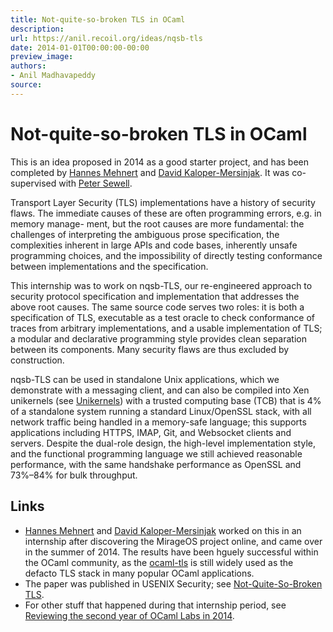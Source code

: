 ```yaml
---
title: Not-quite-so-broken TLS in OCaml
description:
url: https://anil.recoil.org/ideas/nqsb-tls
date: 2014-01-01T00:00:00-00:00
preview_image:
authors:
- Anil Madhavapeddy
source:
---
```


<h1>Not-quite-so-broken TLS in OCaml</h1>
<p>This is an idea proposed in 2014 as a good starter project, and has been <span class="idea-completed">completed</span> by <a href="https://github.com/hannesm" class="contact">Hannes Mehnert</a> and <a href="https://github.com/pqwy" class="contact">David Kaloper-Mersinjak</a>. It was co-supervised with <a href="https://www.cl.cam.ac.uk/~pes20/" class="contact">Peter Sewell</a>.</p>
<p>Transport Layer Security (TLS) implementations have a history of security flaws. The immediate causes of these are often programming errors, e.g. in memory manage- ment, but the root causes are more fundamental: the challenges of interpreting the ambiguous prose specification, the complexities inherent in large APIs and code bases, inherently unsafe programming choices, and the impossibility of directly testing conformance between implementations and the specification.</p>
<p>This internship was to work on nqsb-TLS, our re-engineered approach to security protocol specification and implementation that addresses the above root causes. The same source code serves two roles: it is both a specification of TLS, executable as a test oracle to check conformance of traces from arbitrary implementations, and a usable implementation of TLS; a modular and declarative programming style provides clean separation between its components. Many security flaws are thus excluded by construction.</p>
<p>nqsb-TLS can be used in standalone Unix applications, which we demonstrate with a messaging client, and can also be compiled into Xen unikernels (see <a href="https://anil.recoil.org/projects/unikernels">Unikernels</a>) with a trusted computing base (TCB) that is 4% of a standalone system running a standard Linux/OpenSSL stack, with all network traffic being handled in a memory-safe language; this supports applications including HTTPS, IMAP, Git, and Websocket clients and servers. Despite the dual-role design, the high-level implementation style, and the functional programming language we still achieved reasonable performance, with the same handshake performance as OpenSSL and 73%–84% for bulk throughput.</p>
<h2>Links</h2>
<ul>
<li><a href="https://github.com/hannesm" class="contact">Hannes Mehnert</a> and <a href="https://github.com/pqwy" class="contact">David Kaloper-Mersinjak</a> worked on this in an internship after discovering the MirageOS project online, and came over in the summer of 2014. The results have been hguely successful within the OCaml community, as the <a href="https://github.com/mirleft/ocaml-tls">ocaml-tls</a> is still widely used as the defacto TLS stack in many popular OCaml applications.</li>
<li>The paper was published in USENIX Security; see <a href="https://anil.recoil.org/papers/2015-usenixsec-nqsb">Not-Quite-So-Broken TLS</a>.</li>
<li>For other stuff that happened during that internship period, see <a href="https://anil.recoil.org/notes/ocamllabs-2014-review">Reviewing the second year of OCaml Labs in 2014</a>.</li>
</ul>

